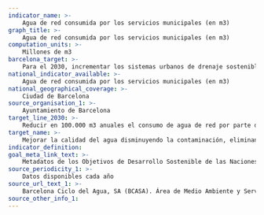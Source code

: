 ```yaml
---
indicator_name: >-
    Agua de red consumida por los servicios municipales (en m3)
graph_title: >-
    Agua de red consumida por los servicios municipales (en m3)
computation_units: >-
    Millones de m3
barcelona_target: >-
    Para el 2030, incrementar los sistemas urbanos de drenaje sostenible y el aprovechamiento de las aguas freáticas
national_indicator_available: >-
    Agua de red consumida por los servicios municipales (en m3)
national_geographical_coverage: >-
    Ciudad de Barcelona
source_organisation_1: >-
    Ayuntamiento de Barcelona
target_line_2030: >-
    Reducir en 100.000 m3 anuales el consumo de agua de red por parte de los servicios municipales. Valor hito 2030: 4,48 millones de m3 de agua
target_name: >-
    Mejorar la calidad del agua disminuyendo la contaminación, eliminando los vertidos y minimizando la descarga de materiales y productos químicos peligrosos, así como reduciendo a la mitad el porcentaje de aguas residuales sin tratar y aumentando considerablemente a escala mundial el reciclaje y la reutilización en condiciones de seguridad
indicator_definition:
goal_meta_link_text: >-
    Metadatos de los Objetivos de Desarrollo Sostenible de las Naciones Unidas (pdf 894kB)
source_periodicity_1: >-
    Datos disponibles cada año
source_url_text_1: >-
    Barcelona Ciclo del Agua, SA (BCASA). Área de Medio Ambiente y Servicios Urbanos 
source_other_info_1:
---
```

